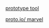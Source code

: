 [prototype tool](https://medium.com/uxeastmeetswest/%E7%94%A2%E5%93%81%E5%8E%9F%E5%9E%8B%E8%A3%BD%E4%BD%9C%E5%B7%A5%E5%85%B7-prototyping-tools-%E4%BD%BF%E7%94%A8%E5%88%86%E4%BA%AB-6bb35c56b92d)

[proto.io/ marvel](https://medium.com/ucdtw/prototype-tools-marvel-protoio-8e0bc3fccd36)
